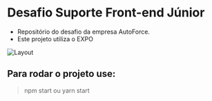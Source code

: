 # Desafio Suporte Front-end Júnior

- Repositório do desafio da empresa AutoForce.
- Este projeto utiliza o EXPO


![Layout](https://s4.gifyu.com/images/parte2app.gif)


## Para rodar o projeto use:
> npm start ou yarn start
